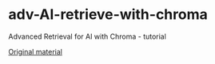 # adv-AI-retrieve-with-chroma
Advanced Retrieval for AI with Chroma - tutorial

[Original material](https://learn.deeplearning.ai/advanced-retrieval-for-ai/lesson/2/overview-of-embeddings-based-retrieval)

